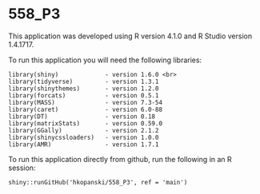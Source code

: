 # 558_P3

This application was developed using R version 4.1.0 and R Studio version 1.4.1717.

To run this application you will need the following libraries:

```
library(shiny)             - version 1.6.0 <br>
library(tidyverse)         - version 1.3.1   
library(shinythemes)       - version 1.2.0  
library(forcats)           - version 0.5.1  
library(MASS)              - version 7.3-54    
library(caret)             - version 6.0-88    
library(DT)                - version 0.18    
library(matrixStats)       - version 0.59.0  
library(GGally)            - version 2.1.2  
library(shinycssloaders)   - version 1.0.0  
library(AMR)               - version 1.7.1
```

To run this application directly from github, run the following in an R session:

`shiny::runGitHub('hkopanski/558_P3', ref = 'main')`
